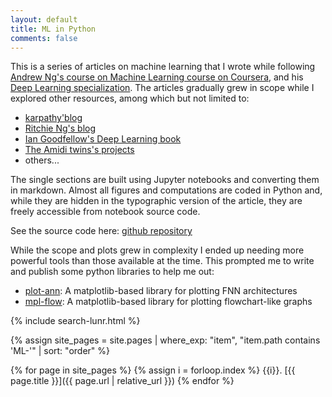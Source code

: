 ```yaml
---
layout: default
title: ML in Python
comments: false
---
```

This is a series of articles on machine learning that I wrote while following 
[Andrew Ng's course on Machine Learning course on Coursera](https://www.coursera.org/learn/machine-learning/home/welcome), and his [Deep Learning specialization](https://www.coursera.org/specializations/deep-learning). The articles gradually grew in scope while I explored other resources, among which but not limited to:

* [karpathy'blog](http://karpathy.github.io/2015/05/21/rnn-effectiveness/)
* [Ritchie Ng's blog](https://www.deeplearningwizard.com/)
* [Ian Goodfellow's Deep Learning book](https://www.deeplearningbook.org/)
* [The Amidi twins's projects](https://stanford.edu/~shervine/teaching/)
* others...

The single sections are built using Jupyter notebooks and converting them in markdown. Almost all figures and computations
are coded in Python and, while they are hidden in the typographic version of the article, they are freely accessible from notebook source code.

See the source code here: [github repository](https://github.com/marnec/ML)

While the scope and plots grew in complexity I ended up needing more powerful tools than those available at the time. This prompted me to write and publish some python libraries to help me out:

* [plot-ann](https://pypi.org/project/plot-ann/): A matplotlib-based library for plotting FNN architectures
* [mpl-flow](https://pypi.org/project/mpl-flow/): A matplotlib-based library for plotting flowchart-like graphs



{% include search-lunr.html %}

{% assign site_pages = site.pages | where_exp: "item", "item.path contains 'ML-'" | sort: "order" %}

{% for page in site_pages %}
{% assign i = forloop.index %}
{{i}}. [{{ page.title }}]({{ page.url | relative_url  }})
{% endfor %}
